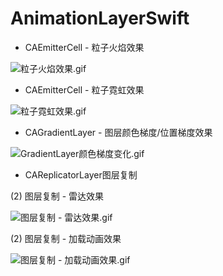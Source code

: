 # AnimationLayerSwift

- CAEmitterCell - 粒子火焰效果

![粒子火焰效果.gif](https://upload-images.jianshu.io/upload_images/1276164-7288d67d61db1441.gif?imageMogr2/auto-orient/strip)

- CAEmitterCell - 粒子霓虹效果

![粒子霓虹效果.gif](https://upload-images.jianshu.io/upload_images/1276164-2c46cf78efd79c14.gif?imageMogr2/auto-orient/strip)

- CAGradientLayer - 图层颜色梯度/位置梯度效果

![GradientLayer颜色梯度变化.gif](https://upload-images.jianshu.io/upload_images/1276164-60b3175fb3b98bdd.gif?imageMogr2/auto-orient/strip)

- CAReplicatorLayer图层复制

(2) 图层复制 - 雷达效果

![图层复制 - 雷达效果.gif](https://upload-images.jianshu.io/upload_images/1276164-78028cf557c7cbf8.gif?imageMogr2/auto-orient/strip)

(2) 图层复制 - 加载动画效果

![图层复制 - 加载动画效果.gif](https://upload-images.jianshu.io/upload_images/1276164-6d9429bb6ed8235b.gif?imageMogr2/auto-orient/strip)
